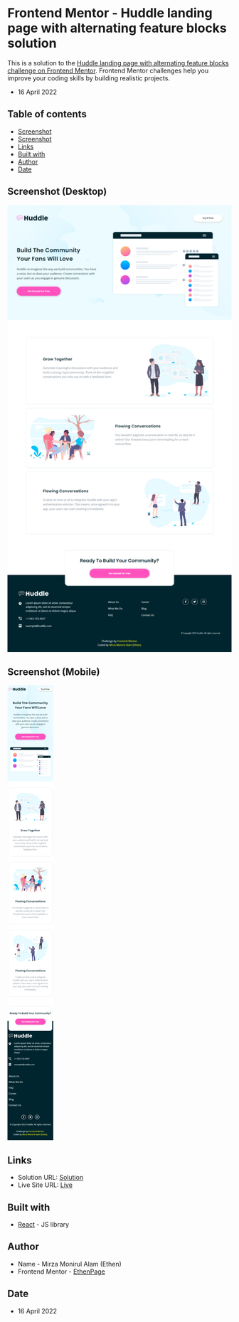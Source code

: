 # Frontend Mentor - Huddle landing page with alternating feature blocks solution

This is a solution to the [Huddle landing page with alternating feature blocks challenge on Frontend Mentor](https://www.frontendmentor.io/challenges/huddle-landing-page-with-alternating-feature-blocks-5ca5f5981e82137ec91a5100). Frontend Mentor challenges help you improve your coding skills by building realistic projects.

- 16 April 2022

## Table of contents

- [Screenshot](#screenshot-desktop)
- [Screenshot](#screenshot-mobile)
- [Links](#links)
- [Built with](#built-with)
- [Author](#author)
- [Date](#date)

## Screenshot (Desktop)

![](./desktop.png)

## Screenshot (Mobile)

![](./mobile.png)

## Links

- Solution URL: [Solution](https://your-solution-url.com)
- Live Site URL: [Live](https://ethenpage.github.io/huddle-landing-page/)

## Built with

- [React](https://reactjs.org/) - JS library

## Author

- Name - Mirza Monirul Alam (Ethen)
- Frontend Mentor - [EthenPage](https://www.frontendmentor.io/profile/ethenpage)

## Date

- 16 April 2022

